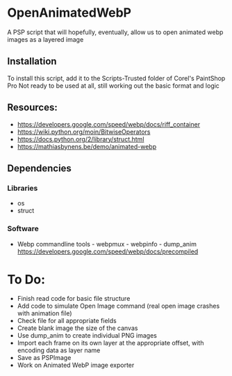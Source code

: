 # OpenAnimatedWebP
A PSP script that will hopefully, eventually, allow us to open animated webp images as a layered image

## Installation
To install this script, add it to the Scripts-Trusted folder of Corel's PaintShop Pro
Not ready to be used at all, still working out the basic format and logic

## Resources:
* https://developers.google.com/speed/webp/docs/riff_container
* https://wiki.python.org/moin/BitwiseOperators
* https://docs.python.org/2/library/struct.html
* https://mathiasbynens.be/demo/animated-webp

## Dependencies
### Libraries
* os
* struct

### Software
* Webp commandline tools - webpmux - webpinfo - dump_anim
https://developers.google.com/speed/webp/docs/precompiled

# To Do:
* Finish read code for basic file structure
* Add code to simulate Open Image command (real open image crashes with animation file)
* Check file for all appropriate fields
* Create blank image the size of the canvas
* Use dump_anim to create individual PNG images
* Import each frame on its own layer at the appropriate offset, with encoding data as layer name
* Save as PSPImage
* Work on Animated WebP image exporter
